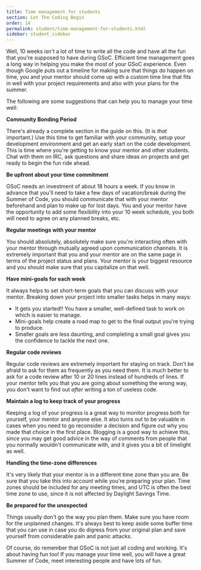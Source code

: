 ```yaml
---
title: Time management for students
section: Let The Coding Begin
order: 14
permalink: student/time-management-for-students.html
sidebar: student_sidebar
---
```


Well, 10 weeks isn't a lot of time to write all the code and have all the fun that you're supposed to have during GSoC. Efficient time management goes a long way in helping you make the most of your GSoC experience. Even though Google puts out a timeline for making sure that things do happen on time, you and your mentor should come up with a custom time line that fits in well with your project requirements and also with your plans for the summer.

The following are some suggestions that can help you to manage your time well:

**Community Bonding Period**

There's already a complete section in the guide on this. (It is *that* important.) Use this time to get familiar with your community, setup your development environment and get an early start on the code development. This is time where you're getting to know your mentor and other students. Chat with them on IRC, ask questions and share ideas on projects and get ready to begin the fun ride ahead.

**Be upfront about your time commitment**

GSoC needs an investment of about 18 hours a week. If you know in advance that you'll need to take a few days of vacation/break during the Summer of Code, you should communicate that with your mentor beforehand and plan to make up for lost days. You and your mentor have the opportunity to add some flexibility into your 10 week schedule, you both will need to agree on any planned breaks, etc.

**Regular meetings with your mentor**

You should absolutely, absolutely make sure you're interacting often with your mentor through mutually agreed upon communication channels. It is extremely important that you and your mentor are on the same page in terms of the project status and plans. Your mentor is your biggest resource and you should make sure that you capitalize on that well.

**Have mini-goals for each week**

It always helps to set short-term goals that you can discuss with your mentor. Breaking down your project into smaller tasks helps in many ways:

* It gets you started!! You have a smaller, well-defined task to work on which is easier to manage.
* Mini-goals help create a road map to get to the final output you're trying to produce.
* Smaller goals are less daunting, and completing a small goal gives you the confidence to tackle the next one.

**Regular code reviews**

Regular code reviews are extremely important for staying on track. Don't be afraid to ask for them as frequently as you need them. It is much better to ask for a code review after 10 or 20 lines instead of hundreds of lines. If your mentor tells you that you are going about something the wrong way, you don't want to find out *after* writing a ton of useless code.

**Maintain a log to keep track of your progress**

Keeping a log of your progress is a great way to monitor progress both for yourself, your mentor and anyone else. It also turns out to be valuable in cases when you need to go reconsider a decision and figure out why you made that choice in the first place. Blogging is a good way to achieve this, since you may get good advice in the way of comments from people that you normally wouldn't communicate with, and it gives you a bit of limelight as well.

**Handling the time-zone differences**

It's very likely that your mentor is in a different time zone than you are. Be sure that you take this into account while you're preparing your plan. Time zones should be included for any meeting times, and UTC is often the best time zone to use, since it is not affected by Daylight Savings Time.

**Be prepared for the unexpected**

Things usually don't go the way you plan them. Make sure you have room for the unplanned changes. It's always best to keep aside some buffer time that you can use in case you do digress from your original plan and save yourself from considerable pain and panic attacks.

Of course, do remember that GSoC is not just all coding and working. It's about having fun too! If you manage your time well, you will have a great Summer of Code, meet interesting people and have lots of fun.

